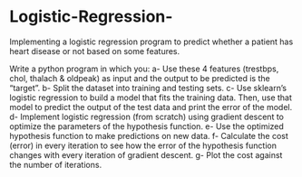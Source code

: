 # Logistic-Regression-
Implementing a logistic regression program to predict whether a patient has heart disease or not based on some features.

Write a python program in which you:
  a- Use these 4 features (trestbps, chol, thalach & oldpeak) as input and the
  output to be predicted is the “target”.
  b- Split the dataset into training and testing sets.
  c- Use sklearn’s logistic regression to build a model that fits the training
  data. Then, use that model to predict the output of the test data and print
  the error of the model.
  d- Implement logistic regression (from scratch) using gradient descent to
  optimize the parameters of the hypothesis function.
  e- Use the optimized hypothesis function to make predictions on new data.
  f- Calculate the cost (error) in every iteration to see how the error of the
  hypothesis function changes with every iteration of gradient descent.
  g- Plot the cost against the number of iterations.
